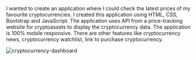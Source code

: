 I wanted to create an application where I could check the latest prices of my favourite cryptocurrencies. I created this application using HTML, CSS, Bootstrap and JavaScript. The application uses API from a price-tracking website for cryptoassets to display the cryptocurrency data. The application is 100% mobile responsive. There are other features like cryptocurrency news, cryptocurrency watchlist, link to purchase cryptocurrency.


![cryptocurrency-dashboard](https://user-images.githubusercontent.com/74569872/163290280-ee00bca2-0e9e-403e-8c40-22bb2e418014.png)

